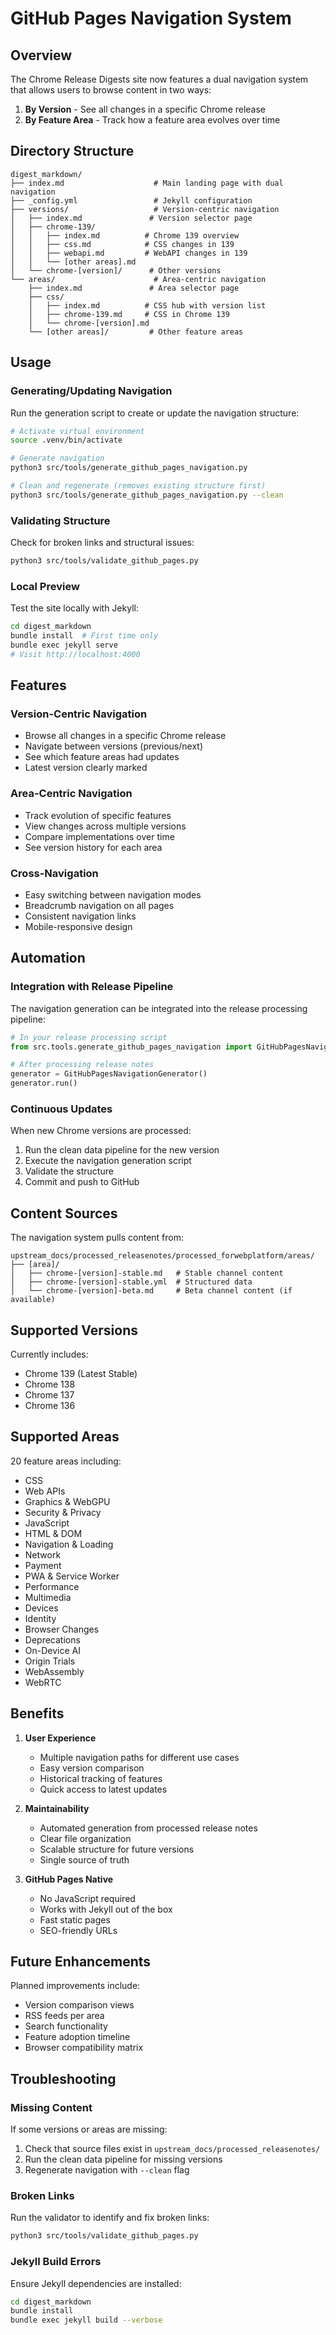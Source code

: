 # GitHub Pages Navigation System

## Overview

The Chrome Release Digests site now features a dual navigation system that allows users to browse content in two ways:
1. **By Version** - See all changes in a specific Chrome release
2. **By Feature Area** - Track how a feature area evolves over time

## Directory Structure

```
digest_markdown/
├── index.md                    # Main landing page with dual navigation
├── _config.yml                 # Jekyll configuration
├── versions/                   # Version-centric navigation
│   ├── index.md               # Version selector page
│   ├── chrome-139/
│   │   ├── index.md          # Chrome 139 overview
│   │   ├── css.md            # CSS changes in 139
│   │   ├── webapi.md         # WebAPI changes in 139
│   │   └── [other areas].md
│   └── chrome-[version]/      # Other versions
└── areas/                      # Area-centric navigation
    ├── index.md               # Area selector page
    ├── css/
    │   ├── index.md          # CSS hub with version list
    │   ├── chrome-139.md     # CSS in Chrome 139
    │   └── chrome-[version].md
    └── [other areas]/         # Other feature areas
```

## Usage

### Generating/Updating Navigation

Run the generation script to create or update the navigation structure:

```bash
# Activate virtual environment
source .venv/bin/activate

# Generate navigation
python3 src/tools/generate_github_pages_navigation.py

# Clean and regenerate (removes existing structure first)
python3 src/tools/generate_github_pages_navigation.py --clean
```

### Validating Structure

Check for broken links and structural issues:

```bash
python3 src/tools/validate_github_pages.py
```

### Local Preview

Test the site locally with Jekyll:

```bash
cd digest_markdown
bundle install  # First time only
bundle exec jekyll serve
# Visit http://localhost:4000
```

## Features

### Version-Centric Navigation
- Browse all changes in a specific Chrome release
- Navigate between versions (previous/next)
- See which feature areas had updates
- Latest version clearly marked

### Area-Centric Navigation
- Track evolution of specific features
- View changes across multiple versions
- Compare implementations over time
- See version history for each area

### Cross-Navigation
- Easy switching between navigation modes
- Breadcrumb navigation on all pages
- Consistent navigation links
- Mobile-responsive design

## Automation

### Integration with Release Pipeline

The navigation generation can be integrated into the release processing pipeline:

```python
# In your release processing script
from src.tools.generate_github_pages_navigation import GitHubPagesNavigationGenerator

# After processing release notes
generator = GitHubPagesNavigationGenerator()
generator.run()
```

### Continuous Updates

When new Chrome versions are processed:
1. Run the clean data pipeline for the new version
2. Execute the navigation generation script
3. Validate the structure
4. Commit and push to GitHub

## Content Sources

The navigation system pulls content from:
```
upstream_docs/processed_releasenotes/processed_forwebplatform/areas/
├── [area]/
│   ├── chrome-[version]-stable.md   # Stable channel content
│   ├── chrome-[version]-stable.yml  # Structured data
│   └── chrome-[version]-beta.md     # Beta channel content (if available)
```

## Supported Versions

Currently includes:
- Chrome 139 (Latest Stable)
- Chrome 138
- Chrome 137
- Chrome 136

## Supported Areas

20 feature areas including:
- CSS
- Web APIs
- Graphics & WebGPU
- Security & Privacy
- JavaScript
- HTML & DOM
- Navigation & Loading
- Network
- Payment
- PWA & Service Worker
- Performance
- Multimedia
- Devices
- Identity
- Browser Changes
- Deprecations
- On-Device AI
- Origin Trials
- WebAssembly
- WebRTC

## Benefits

1. **User Experience**
   - Multiple navigation paths for different use cases
   - Easy version comparison
   - Historical tracking of features
   - Quick access to latest updates

2. **Maintainability**
   - Automated generation from processed release notes
   - Clear file organization
   - Scalable structure for future versions
   - Single source of truth

3. **GitHub Pages Native**
   - No JavaScript required
   - Works with Jekyll out of the box
   - Fast static pages
   - SEO-friendly URLs

## Future Enhancements

Planned improvements include:
- Version comparison views
- RSS feeds per area
- Search functionality
- Feature adoption timeline
- Browser compatibility matrix

## Troubleshooting

### Missing Content
If some versions or areas are missing:
1. Check that source files exist in `upstream_docs/processed_releasenotes/`
2. Run the clean data pipeline for missing versions
3. Regenerate navigation with `--clean` flag

### Broken Links
Run the validator to identify and fix broken links:
```bash
python3 src/tools/validate_github_pages.py
```

### Jekyll Build Errors
Ensure Jekyll dependencies are installed:
```bash
cd digest_markdown
bundle install
bundle exec jekyll build --verbose
```